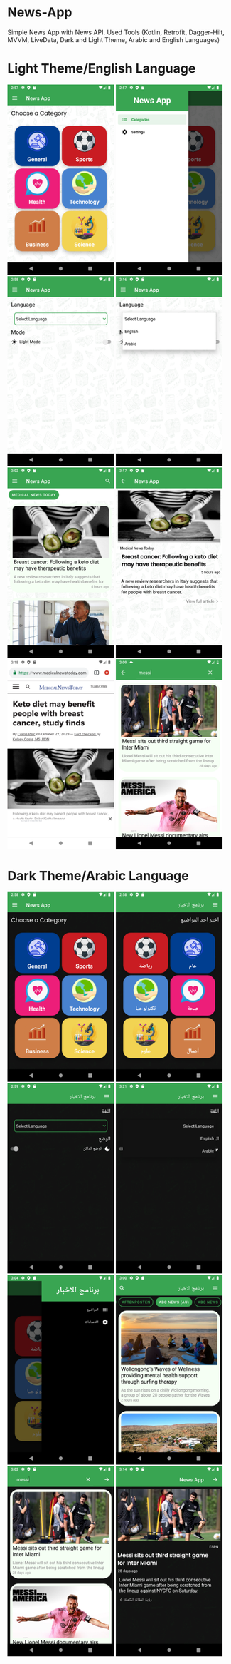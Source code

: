 # News-App
Simple News App with News API.
Used Tools (Kotlin, Retrofit, Dagger-Hilt, MVVM, LiveData, Dark and Light Theme, Arabic and English Languages)

# Light Theme/English Language

<img src="Screenshots/L1.png" width="240"> <img src="Screenshots/L2.png" width="240"> <img src="Screenshots/L3.png" width="240"> <img src="Screenshots/L4.png" width="240">
<img src="Screenshots/L5.png" width="240"> <img src="Screenshots/L6.png" width="240"> <img src="Screenshots/L7.png" width="240"> <img src="Screenshots/L8.png" width="240">


# Dark Theme/Arabic Language

<img src="Screenshots/D1.png" width="240"> <img src="Screenshots/D2.png" width="240"> <img src="Screenshots/D3.png" width="240"> <img src="Screenshots/D4.png" width="240">
<img src="Screenshots/D5.png" width="240"> <img src="Screenshots/D6.png" width="240"> <img src="Screenshots/D7.png" width="240"> <img src="Screenshots/D8.png" width="240">
